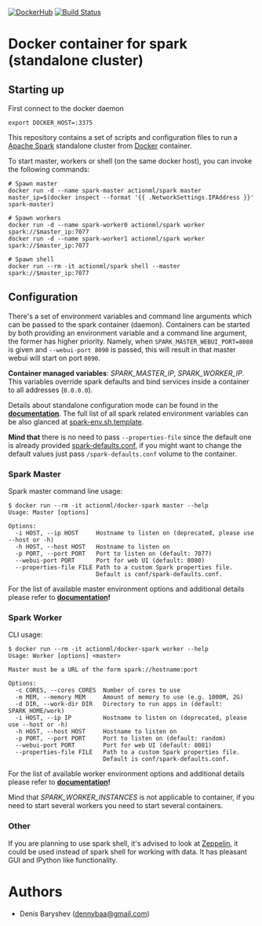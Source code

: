 [![DockerHub](https://img.shields.io/badge/docker-available-blue.svg)](https://hub.docker.com/r/actionml/spark) [![Build Status](https://travis-ci.org/actionml/docker-spark.svg?branch=master)](https://travis-ci.org/actionml/docker-spark)

# Docker container for spark (standalone cluster)

## Starting up

First connect to the docker daemon

```
export DOCKER_HOST=:3375
```

This repository contains a set of scripts and configuration files to run a [Apache Spark](https://spark.apache.org/) standalone cluster from [Docker](https://www.docker.io/) container.

To start master, workers or shell (on the same docker host),  you can invoke the following commands:

```
# Spawn master
docker run -d --name spark-master actionml/spark master
master_ip=$(docker inspect --format '{{ .NetworkSettings.IPAddress }}' spark-master)

# Spawn workers
docker run -d --name spark-worker0 actionml/spark worker spark://$master_ip:7077
docker run -d --name spark-worker1 actionml/spark worker spark://$master_ip:7077

# Spawn shell
docker run --rm -it actionml/spark shell --master spark://$master_ip:7077
```

## Configuration

There's a set of environment variables and command line arguments which can be passed to the spark container (daemon). Containers can be started by both providing an environment variable and a command line argument, the former has higher priority. Namely, when `SPARK_MASTER_WEBUI_PORT=8080` is given and `--webui-port 8090` is passed, this will result in that master webui will start on port `8090`.

**Container managed variables**: *SPARK_MASTER_IP*, *SPARK_WORKER_IP*. This variables override spark defaults and bind services inside a container to all addresses (`0.0.0.0`).

Details about standalone configuration mode can be found in the **[documentation](http://spark.apache.org/docs/latest/spark-standalone.html#cluster-launch-scripts)**. The full list of all spark related environment variables can be also glanced at [spark-env.sh.template](https://github.com/apache/spark/blob/master/conf/spark-env.sh.template).


**Mind that** there is no need to pass `--properties-file` since the default one is already provided [spark-defaults.conf](spark-defaults.conf), if you might want to change the default values just pass `/spark-defaults.conf` volume to the container.

### Spark Master

Spark master command line usage:

```
$ docker run --rm -it actionml/docker-spark master --help
Usage: Master [options]

Options:
  -i HOST, --ip HOST     Hostname to listen on (deprecated, please use --host or -h)
  -h HOST, --host HOST   Hostname to listen on
  -p PORT, --port PORT   Port to listen on (default: 7077)
  --webui-port PORT      Port for web UI (default: 8080)
  --properties-file FILE Path to a custom Spark properties file.
                         Default is conf/spark-defaults.conf.
```

For the list of available master environment options and additional details please refer to **[documentation](http://spark.apache.org/docs/latest/spark-standalone.html#cluster-launch-scripts)!**

### Spark Worker

CLI usage:

```
$ docker run --rm -it actionml/docker-spark worker --help
Usage: Worker [options] <master>

Master must be a URL of the form spark://hostname:port

Options:
  -c CORES, --cores CORES  Number of cores to use
  -m MEM, --memory MEM     Amount of memory to use (e.g. 1000M, 2G)
  -d DIR, --work-dir DIR   Directory to run apps in (default: SPARK_HOME/work)
  -i HOST, --ip IP         Hostname to listen on (deprecated, please use --host or -h)
  -h HOST, --host HOST     Hostname to listen on
  -p PORT, --port PORT     Port to listen on (default: random)
  --webui-port PORT        Port for web UI (default: 8081)
  --properties-file FILE   Path to a custom Spark properties file.
                           Default is conf/spark-defaults.conf.
```

For the list of available worker environment options and additional details please refer to **[documentation](http://spark.apache.org/docs/latest/spark-standalone.html#cluster-launch-scripts)!**

Mind that *SPARK_WORKER_INSTANCES* is not applicable to container, if you need to start several workers you need to start several containers.

### Other

If you are planning to use spark shell, it's advised to look at [Zeppelin](https://zeppelin.incubator.apache.org/), it could be used instead of spark shell for working with data. It has pleasant GUI and IPython like functionality.

# Authors

 - Denis Baryshev (<dennybaa@gmail.com>)
